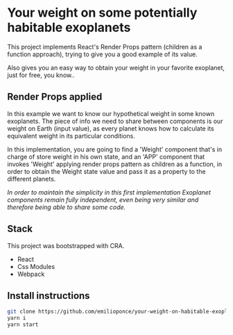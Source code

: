 # Your weight on some potentially habitable exoplanets

This project implements React's Render Props pattern (children as a function approach), trying to give you a good example of its value.

Also gives you an easy way to obtain your weight in your favorite exoplanet, just for free, you know..

## Render Props applied

In this example we want to know our hypothetical weight in some known exoplanets. The piece of info we need to share between components is our weight on Earth (input value), as every planet knows how to calculate its equivalent weight in its particular conditions.

In this implementation, you are going to find a 'Weight' component that's in charge of store weight in his own state, and an 'APP' component that invokes 'Weight' applying render props pattern as children as a function, in order to obtain the Weight state value and pass it as a property to the different planets.

_In order to maintain the simplicity in this first implementation Exoplanet components remain fully independent, even being very similar and therefore being able to share some code._

## Stack

This project was bootstrapped with CRA.

- React
- Css Modules
- Webpack

## Install instructions

```sh
git clone https://github.com/emilioponce/your-weight-on-habitable-exoplanets.git
yarn i
yarn start
```
